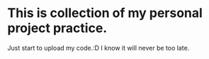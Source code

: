 # This is collection of my personal project practice. 
Just start to upload my code.:D
I know it will never be too late. 
